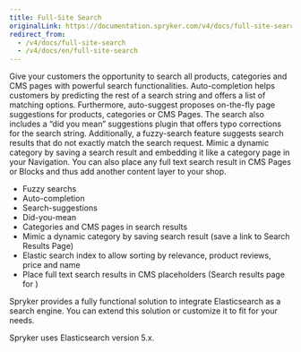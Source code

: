 ```yaml
---
title: Full-Site Search
originalLink: https://documentation.spryker.com/v4/docs/full-site-search
redirect_from:
  - /v4/docs/full-site-search
  - /v4/docs/en/full-site-search
---
```


Give your customers the opportunity to search all products, categories and CMS pages with powerful search functionalities. Auto-completion helps customers by predicting the rest of a search string and offers a list of matching options. Furthermore, auto-suggest proposes on-the-fly page suggestions for products, categories or CMS Pages. The search also includes a “did you mean” suggestions plugin that offers typo corrections for the search string. Additionally, a fuzzy-search feature suggests search results that do not exactly match the search request. Mimic a dynamic category by saving a search result and embedding it like a category page in your Navigation. You can also place any full text search result in CMS Pages or Blocks and thus add another content layer to your shop.

* Fuzzy searchs
* Auto-completion
* Search-suggestions
* Did-you-mean
* Categories and CMS pages in search results
* Mimic a dynamic category by saving search result (save a link to Search Results Page)
* Elastic search index to allow sorting by relevance, product reviews, price and name
* Place full text search results in CMS placeholders (Search results page for )

Spryker provides a fully functional solution to integrate Elasticsearch as a search engine. You can extend this solution or customize it to fit for your needs.

Spryker uses Elasticsearch version 5.x.



